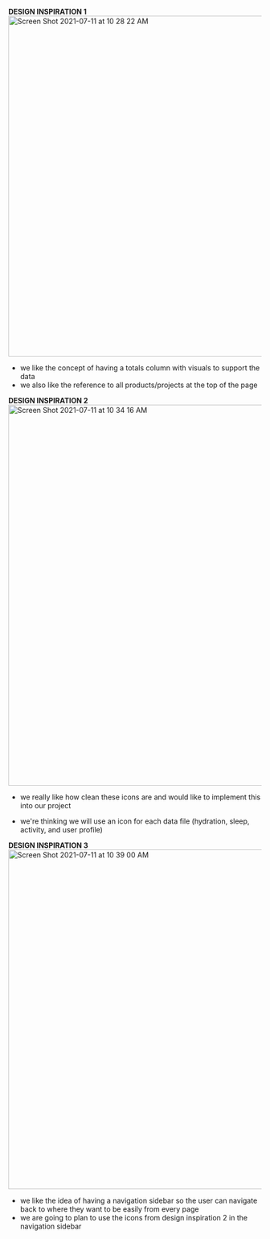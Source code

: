 **DESIGN INSPIRATION 1**
<img width="677" alt="Screen Shot 2021-07-11 at 10 28 22 AM" src="https://user-images.githubusercontent.com/78389005/125203391-6a548480-e235-11eb-82af-40e4c5bb5dd1.png">

- we like the concept of having a totals column with visuals to support the data
- we also like the reference to all products/projects at the top of the page



**DESIGN INSPIRATION 2**
<img width="757" alt="Screen Shot 2021-07-11 at 10 34 16 AM" src="https://user-images.githubusercontent.com/78389005/125203425-848e6280-e235-11eb-87c6-c0353a207c74.png">

- we really like how clean these icons are and would like to implement this into our project 

- we're thinking we will use an icon for each data file (hydration, sleep, activity, and user profile)

  

**DESIGN INSPIRATION 3**
<img width="675" alt="Screen Shot 2021-07-11 at 10 39 00 AM" src="https://user-images.githubusercontent.com/78389005/125203440-9243e800-e235-11eb-9ce3-7529115dfe4f.png">

- we like the idea of having a navigation sidebar so the user can navigate back to where they want to be easily from every page 
- we are going to plan to use the icons from design inspiration 2 in the navigation sidebar 

